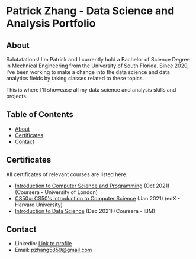 # Patrick Zhang - Data Science and Analysis Portfolio

## About
Salutatations! I'm Patrick and I currently hold a Bachelor of Science Degree in Mechnical Engineering from the University of South Florida. Since 2020, I've been working to make a change into the data science and data analytics fields by taking classes related to these topics.

This is where I'll showcase all my data science and analysis skills and projects.

## Table of Contents
- [About](#about)
- [Certificates](#certificates)
- [Contact](#contact)

## Certificates
All certificates of relevant courses are listed here.

- [Introduction to Computer Science and Programming](https://coursera.org/share/048df35e9f298abd840f7fe4b7e690ef) (Oct 2021) (Coursera - University of London)
- [CS50x: CS50's Introduction to Computer Science](https://courses.edx.org/certificates/27c414c13e3444b09bad5cd3bda47923) (Jan 2021) (edX - Harvard University)
- [Introduction to Data Science](https://coursera.org/share/58da956b461ffcc75689cc4f03194a68) (Dec 2021) (Coursera - IBM)

## Contact
- Linkedin: [Link to profile](https://www.linkedin.com/in/patrick-zhang-78877b113/)
- Email: pzhang5859@gmail.com
